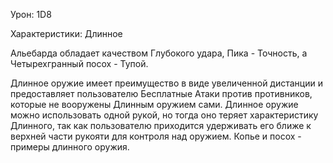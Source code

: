 Урон: 1D8

Характеристики: Длинное

Альебарда обладает качеством Глубокого удара, Пика - Точность, а Четырехгранный посох - Тупой.

Длинное оружие имеет преимущество в виде увеличенной дистанции и предоставляет пользователю Бесплатные Атаки против противников, которые не вооружены Длинным оружием сами. Длинное оружие можно использовать одной рукой, но тогда оно теряет характеристику Длинного, так как пользователю приходится удерживать его ближе к верхней части рукояти для контроля над оружием. Копье и посох - примеры длинного оружия.